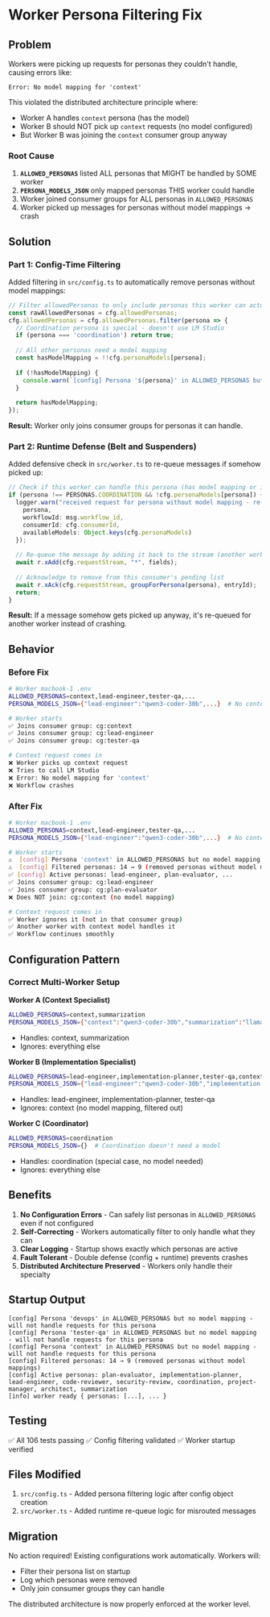 # Worker Persona Filtering Fix

## Problem

Workers were picking up requests for personas they couldn't handle, causing errors like:

```
Error: No model mapping for 'context'
```

This violated the distributed architecture principle where:
- Worker A handles `context` persona (has the model)
- Worker B should NOT pick up `context` requests (no model configured)
- But Worker B was joining the `context` consumer group anyway

### Root Cause

1. **`ALLOWED_PERSONAS`** listed ALL personas that MIGHT be handled by SOME worker
2. **`PERSONA_MODELS_JSON`** only mapped personas THIS worker could handle
3. Worker joined consumer groups for ALL personas in `ALLOWED_PERSONAS`
4. Worker picked up messages for personas without model mappings → crash

## Solution

### Part 1: Config-Time Filtering

Added filtering in `src/config.ts` to automatically remove personas without model mappings:

```typescript
// Filter allowedPersonas to only include personas this worker can actually handle
const rawAllowedPersonas = cfg.allowedPersonas;
cfg.allowedPersonas = cfg.allowedPersonas.filter(persona => {
  // Coordination persona is special - doesn't use LM Studio
  if (persona === 'coordination') return true;
  
  // All other personas need a model mapping
  const hasModelMapping = !!cfg.personaModels[persona];
  
  if (!hasModelMapping) {
    console.warn(`[config] Persona '${persona}' in ALLOWED_PERSONAS but no model mapping - will not handle requests for this persona`);
  }
  
  return hasModelMapping;
});
```

**Result:** Worker only joins consumer groups for personas it can handle.

### Part 2: Runtime Defense (Belt and Suspenders)

Added defensive check in `src/worker.ts` to re-queue messages if somehow picked up:

```typescript
// Check if this worker can handle this persona (has model mapping or is coordination)
if (persona !== PERSONAS.COORDINATION && !cfg.personaModels[persona]) {
  logger.warn("received request for persona without model mapping - re-queueing", {
    persona,
    workflowId: msg.workflow_id,
    consumerId: cfg.consumerId,
    availableModels: Object.keys(cfg.personaModels)
  });
  
  // Re-queue the message by adding it back to the stream (another worker should handle it)
  await r.xAdd(cfg.requestStream, "*", fields);
  
  // Acknowledge to remove from this consumer's pending list
  await r.xAck(cfg.requestStream, groupForPersona(persona), entryId);
  return;
}
```

**Result:** If a message somehow gets picked up anyway, it's re-queued for another worker instead of crashing.

## Behavior

### Before Fix

```bash
# Worker macbook-1 .env
ALLOWED_PERSONAS=context,lead-engineer,tester-qa,...
PERSONA_MODELS_JSON={"lead-engineer":"qwen3-coder-30b",...}  # No context!

# Worker starts
✅ Joins consumer group: cg:context
✅ Joins consumer group: cg:lead-engineer
✅ Joins consumer group: cg:tester-qa

# Context request comes in
❌ Worker picks up context request
❌ Tries to call LM Studio
❌ Error: No model mapping for 'context'
❌ Workflow crashes
```

### After Fix

```bash
# Worker macbook-1 .env
ALLOWED_PERSONAS=context,lead-engineer,tester-qa,...
PERSONA_MODELS_JSON={"lead-engineer":"qwen3-coder-30b",...}  # No context!

# Worker starts
⚠️  [config] Persona 'context' in ALLOWED_PERSONAS but no model mapping - will not handle requests for this persona
⚠️  [config] Filtered personas: 14 → 9 (removed personas without model mappings)
✅ [config] Active personas: lead-engineer, plan-evaluator, ...
✅ Joins consumer group: cg:lead-engineer
✅ Joins consumer group: cg:plan-evaluator
❌ Does NOT join: cg:context (no model mapping)

# Context request comes in
✅ Worker ignores it (not in that consumer group)
✅ Another worker with context model handles it
✅ Workflow continues smoothly
```

## Configuration Pattern

### Correct Multi-Worker Setup

**Worker A (Context Specialist)**
```bash
ALLOWED_PERSONAS=context,summarization
PERSONA_MODELS_JSON={"context":"qwen3-coder-30b","summarization":"llama3-8b-general"}
```
- Handles: context, summarization
- Ignores: everything else

**Worker B (Implementation Specialist)**
```bash
ALLOWED_PERSONAS=lead-engineer,implementation-planner,tester-qa,context
PERSONA_MODELS_JSON={"lead-engineer":"qwen3-coder-30b","implementation-planner":"qwen3-coder-30b","tester-qa":"qwen3-coder-30b"}
```
- Handles: lead-engineer, implementation-planner, tester-qa
- Ignores: context (no model mapping, filtered out)

**Worker C (Coordinator)**
```bash
ALLOWED_PERSONAS=coordination
PERSONA_MODELS_JSON={}  # Coordination doesn't need a model
```
- Handles: coordination (special case, no model needed)
- Ignores: everything else

## Benefits

1. **No Configuration Errors** - Can safely list personas in `ALLOWED_PERSONAS` even if not configured
2. **Self-Correcting** - Workers automatically filter to only handle what they can
3. **Clear Logging** - Startup shows exactly which personas are active
4. **Fault Tolerant** - Double defense (config + runtime) prevents crashes
5. **Distributed Architecture Preserved** - Workers only handle their specialty

## Startup Output

```
[config] Persona 'devops' in ALLOWED_PERSONAS but no model mapping - will not handle requests for this persona
[config] Persona 'tester-qa' in ALLOWED_PERSONAS but no model mapping - will not handle requests for this persona
[config] Persona 'context' in ALLOWED_PERSONAS but no model mapping - will not handle requests for this persona
[config] Filtered personas: 14 → 9 (removed personas without model mappings)
[config] Active personas: plan-evaluator, implementation-planner, lead-engineer, code-reviewer, security-review, coordination, project-manager, architect, summarization
[info] worker ready { personas: [...], ... }
```

## Testing

✅ All 106 tests passing
✅ Config filtering validated
✅ Worker startup verified

## Files Modified

1. `src/config.ts` - Added persona filtering logic after config object creation
2. `src/worker.ts` - Added runtime re-queue logic for misrouted messages

## Migration

No action required! Existing configurations work automatically. Workers will:
- Filter their persona list on startup
- Log which personas were removed
- Only join consumer groups they can handle

The distributed architecture is now properly enforced at the worker level.
